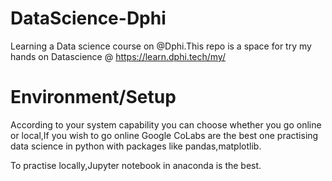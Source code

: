 # DataScience-Dphi
Learning a Data science course on @Dphi.This repo is a space for try my hands on Datascience @ https://learn.dphi.tech/my/

# Environment/Setup
According to your system capability you can choose whether you go online or local,If you wish to go online Google CoLabs are the best one practising 
data science in python with packages like pandas,matplotlib.

To practise locally,Jupyter notebook in anaconda is the best.

